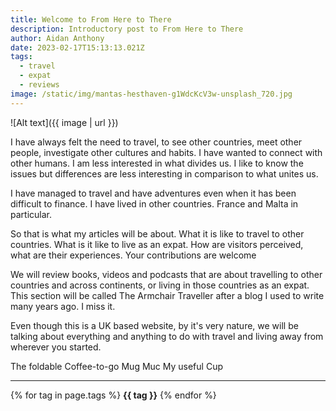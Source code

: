 ```yaml
---
title: Welcome to From Here to There
description: Introductory post to From Here to There
author: Aidan Anthony
date: 2023-02-17T15:13:13.021Z
tags:
  - travel
  - expat
  - reviews
image: /static/img/mantas-hesthaven-g1WdcKcV3w-unsplash_720.jpg
---
```


![Alt text]({{ image | url }})

I have always felt the need to travel, to see other countries, meet other people, investigate other cultures and habits. I have wanted to connect with other humans. I am less interested in what divides us. I like to know the issues but differences are less interesting in comparison to what unites us.

I have managed to travel and have adventures even when it has been difficult to finance. I have lived in other countries. France and Malta in particular.

So that is what my articles will be about. What it is like to travel to other countries. What is it like to live as an expat. How are visitors perceived, what are their experiences. Your contributions are welcome

We will review books, videos and podcasts that are about travelling to other countries and across continents, or living in those countries as an expat. This section will be called The Armchair Traveller after a blog I used to write many years ago. I miss it.

Even though this is a UK based website, by it's very nature, we will be talking about everything and anything to do with travel and living away from wherever you started.



The foldable Coffee-to-go Mug Muc My useful Cup



---

{% for tag in page.tags %}
**{{ tag }}** {% endfor %}
